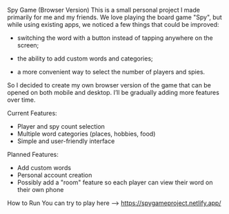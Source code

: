 Spy Game (Browser Version)
This is a small personal project I made primarily for me and my friends. We love playing the board game "Spy", but while using existing apps, we noticed a few things that could be improved:

- switching the word with a button instead of tapping anywhere on the screen;

- the ability to add custom words and categories;

- a more convenient way to select the number of players and spies.

So I decided to create my own browser version of the game that can be opened on both mobile and desktop. I’ll be gradually adding more features over time.

Current Features:
- Player and spy count selection
- Multiple word categories (places, hobbies, food)
- Simple and user-friendly interface

Planned Features:
- Add custom words
- Personal account creation
- Possibly add a "room" feature so each player can view their word on their own phone

How to Run
You can try to play here --> https://spygameproject.netlify.app/
